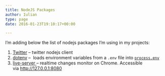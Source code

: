 ```yaml
---
title: NodeJS Packages
author: Iulian
type: page
date: 2016-01-23T19:10:17+00:00

---
```

I&#8217;m adding below the list of nodejs packages I&#8217;m using in my projects:

  1. <a href="https://www.npmjs.com/package/twitter" target="_blank">Twitter</a> &#8211; twitter nodejs client
  2. <a href="https://www.npmjs.com/package/dotenv" target="_blank">dotenv</a> &#8211;  loads environment variables from a `.env` file into [`process.env`][1]
  3. <a href="https://www.npmjs.com/package/live-server" target="_blank">live-server </a>&#8211; realtime changes monitor on Chrome. Accessible via <a href="http://127.0.0.1:8080" target="_blank">http://127.0.0.1:8080</a>

 [1]: https://nodejs.org/docs/latest/api/process.html#process_process_env